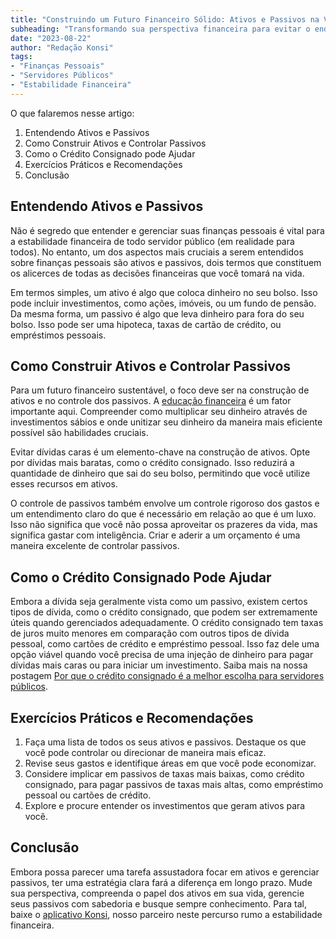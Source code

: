 ```yaml
---
title: "Construindo um Futuro Financeiro Sólido: Ativos e Passivos na Vida dos Servidores Públicos"
subheading: "Transformando sua perspectiva financeira para evitar o endividamento e alcançar a estabilidade"
date: "2023-08-22"
author: "Redação Konsi"
tags:
- "Finanças Pessoais"
- "Servidores Públicos"
- "Estabilidade Financeira"
---
```


O que falaremos nesse artigo:
1. Entendendo Ativos e Passivos
2. Como Construir Ativos e Controlar Passivos
3. Como o Crédito Consignado pode Ajudar
4. Exercícios Práticos e Recomendações
5. Conclusão

## Entendendo Ativos e Passivos

Não é segredo que entender e gerenciar suas finanças pessoais é vital para a estabilidade financeira de todo servidor público (em realidade para todos). No entanto, um dos aspectos mais cruciais a serem entendidos sobre finanças pessoais são ativos e passivos, dois termos que constituem os alicerces de todas as decisões financeiras que você tomará na vida.

Em termos simples, um ativo é algo que coloca dinheiro no seu bolso. Isso pode incluir investimentos, como ações, imóveis, ou um fundo de pensão. Da mesma forma, um passivo é algo que leva dinheiro para fora do seu bolso. Isso pode ser uma hipoteca, taxas de cartão de crédito, ou empréstimos pessoais.

## Como Construir Ativos e Controlar Passivos

Para um futuro financeiro sustentável, o foco deve ser na construção de ativos e no controle dos passivos. A [educação financeira](/a-importância-da-educação-financeira-para-servidores-públicos-e-como-implementá-la-em-sua-vida.md) é um fator importante aqui. Compreender como multiplicar seu dinheiro através de investimentos sábios e onde unitizar seu dinheiro da maneira mais eficiente possível são habilidades cruciais.

Evitar dívidas caras é um elemento-chave na construção de ativos. Opte por dívidas mais baratas, como o crédito consignado. Isso reduzirá a quantidade de dinheiro que sai do seu bolso, permitindo que você utilize esses recursos em ativos.

O controle de passivos também envolve um controle rigoroso dos gastos e um entendimento claro do que é necessário em relação ao que é um luxo. Isso não significa que você não possa aproveitar os prazeres da vida, mas significa gastar com inteligência. Criar e aderir a um orçamento é uma maneira excelente de controlar passivos.

## Como o Crédito Consignado Pode Ajudar

Embora a dívida seja geralmente vista como um passivo, existem certos tipos de dívida, como o crédito consignado, que podem ser extremamente úteis quando gerenciados adequadamente. O crédito consignado tem taxas de juros muito menores em comparação com outros tipos de dívida pessoal, como cartões de crédito e empréstimo pessoal. Isso faz dele uma opção viável quando você precisa de uma injeção de dinheiro para pagar dívidas mais caras ou para iniciar um investimento. Saiba mais na nossa postagem [Por que o crédito consignado é a melhor escolha para servidores públicos](/por-que-o-crédito-consignado-é-a-melhor-escolha-para-servidores-públicos.md).

## Exercícios Práticos e Recomendações

1. Faça uma lista de todos os seus ativos e passivos. Destaque os que você pode controlar ou direcionar de maneira mais eficaz. 
2. Revise seus gastos e identifique áreas em que você pode economizar.
3. Considere implicar em passivos de taxas mais baixas, como crédito consignado, para pagar passivos de taxas mais altas, como empréstimo pessoal ou cartões de crédito.
4. Explore e procure entender os investimentos que geram ativos para você.

## Conclusão

Embora possa parecer uma tarefa assustadora focar em ativos e gerenciar passivos, ter uma estratégia clara fará a diferença em longo prazo. Mude sua perspectiva, compreenda o papel dos ativos em sua vida, gerencie seus passivos com sabedoria e busque sempre conhecimento. Para tal, baixe o [aplicativo Konsi](https://www.konsi.com.br/download), nosso parceiro neste percurso rumo a estabilidade financeira.
